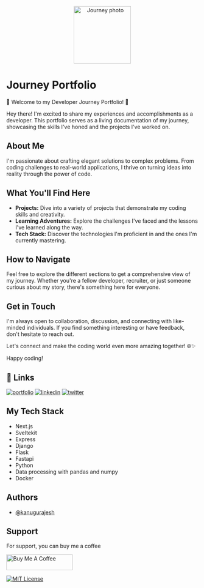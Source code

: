 <p align="center">
  <img src="https://github.com/kanugurajesh/My-Journey/assets/120458029/776ce3d3-60aa-4647-bea9-e38f6c0fe254" alt="Journey photo" width="150" height="150">
</p>

# Journey Portfolio

🚀 Welcome to my Developer Journey Portfolio! 🚀

Hey there! I'm excited to share my experiences and accomplishments as a developer. This portfolio serves as a living documentation of my journey, showcasing the skills I've honed and the projects I've worked on.

## About Me

I'm passionate about crafting elegant solutions to complex problems. From coding challenges to real-world applications, I thrive on turning ideas into reality through the power of code. 

## What You'll Find Here

- **Projects:** Dive into a variety of projects that demonstrate my coding skills and creativity.
- **Learning Adventures:** Explore the challenges I've faced and the lessons I've learned along the way.
- **Tech Stack:** Discover the technologies I'm proficient in and the ones I'm currently mastering.

## How to Navigate

Feel free to explore the different sections to get a comprehensive view of my journey. Whether you're a fellow developer, recruiter, or just someone curious about my story, there's something here for everyone.

## Get in Touch

I'm always open to collaboration, discussion, and connecting with like-minded individuals. If you find something interesting or have feedback, don't hesitate to reach out.

Let's connect and make the coding world even more amazing together! 🌐✨

Happy coding!

## 🔗 Links
[![portfolio](https://img.shields.io/badge/my_portfolio-000?style=for-the-badge&logo=ko-fi&logoColor=white)](https://rajeshportfolio.me/)
[![linkedin](https://img.shields.io/badge/linkedin-0A66C2?style=for-the-badge&logo=linkedin&logoColor=white)](https://www.linkedin.com/in/rajesh-kanugu-aba8a3254/)
[![twitter](https://img.shields.io/badge/twitter-1DA1F2?style=for-the-badge&logo=twitter&logoColor=white)](https://twitter.com/exploringengin1)

## My Tech Stack

- Next.js
- Sveltekit
- Express
- Django
- Flask
- Fastapi
- Python
- Data processing with pandas and numpy
- Docker

## Authors

- [@kanugurajesh](https://github.com/kanugurajesh)

## Support

For support, you can buy me a coffee

<a href="https://www.buymeacoffee.com/kanugurajen" target="_blank"><img src="https://cdn.buymeacoffee.com/buttons/default-orange.png" alt="Buy Me A Coffee" height="41" width="174"></a>

[![MIT License](https://img.shields.io/badge/License-MIT-green.svg)](https://github.com/kanugurajesh/Image-Classification/blob/main/LICENSE.txt)

